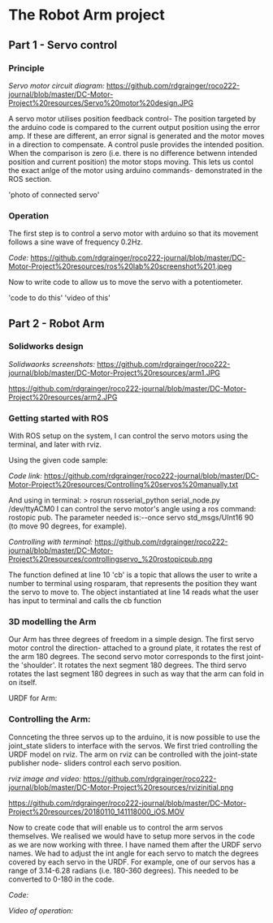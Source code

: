 # The Robot Arm project

## Part 1 - Servo control

### Principle 

*Servo motor circuit diagram:*
https://github.com/rdgrainger/roco222-journal/blob/master/DC-Motor-Project%20resources/Servo%20motor%20design.JPG

A servo motor utilises position feedback control- The position targeted by the arduino code is compared to the current output position using the error amp. If these are different, an error signal is generated and the motor moves in a direction to compensate. A control pusle provides the intended position. When the comparison is zero (i.e. there is no difference betwenn intended position and current position) the motor stops moving. This lets us contol the exact anlge of the motor using arduino commands- demonstrated in the ROS section.

'photo of connected servo'

### Operation

The first step is to control a servo motor with arduino so that its movement follows a sine wave of frequency 0.2Hz.

*Code:*
https://github.com/rdgrainger/roco222-journal/blob/master/DC-Motor-Project%20resources/ros%20lab%20screenshot%201.jpeg

Now to write code to allow us to move the servo with a potentiometer.

'code to do this'
'video of this'

## Part 2 - Robot Arm

### Solidworks design

*Solidwaorks screenshots:*
https://github.com/rdgrainger/roco222-journal/blob/master/DC-Motor-Project%20resources/arm1.JPG

https://github.com/rdgrainger/roco222-journal/blob/master/DC-Motor-Project%20resources/arm2.JPG


### Getting started with ROS

With ROS setup on the system, I can control the servo motors using the terminal, and later with rviz.

Using the given code sample:

*Code link:*
https://github.com/rdgrainger/roco222-journal/blob/master/DC-Motor-Project%20resources/Controlling%20servos%20manually.txt

And using in terminal: > rosrun rosserial_python serial_node.py /dev/ttyACM0
I can control the servo motor's angle using a ros command: rostopic pub. The parameter needed is:--once servo std_msgs/UInt16 90 (to move 90 degrees, for example).

*Controlling with terminal:*
https://github.com/rdgrainger/roco222-journal/blob/master/DC-Motor-Project%20resources/controllingservo_%20rostopicpub.png

The function defined at line 10 'cb' is a topic that allows the user to write a number to terminal using rosparam, that represents the position they want the servo to move to.
The object instantiated at line 14 reads what the user has input to terminal and calls the cb function

### 3D modelling the Arm

Our Arm has three degrees of freedom in a simple design. The first servo motor control the direction- attached to a ground plate, it rotates the rest of the arm 180 degrees. The second servo motor corresponds to the first joint- the 'shoulder'. It rotates the next segment 180 degrees. The third servo rotates the last segment 180 degrees in such as way that the arm can fold in on itself.

URDF for Arm:



### Controlling the Arm:

Connceting the three servos up to the arduino, it is now possible to use the joint_state sliders to interface with the servos. We first tried controlling the URDF model on rviz.
The arm on rviz can be controlled with the joint-state publisher node- sliders control each servo position.

*rviz image and video:*
https://github.com/rdgrainger/roco222-journal/blob/master/DC-Motor-Project%20resources/rvizinitial.png

https://github.com/rdgrainger/roco222-journal/blob/master/DC-Motor-Project%20resources/20180110_141118000_iOS.MOV

Now to create code that will enable us to control the arm servos themselves. We realised we would have to setup more servos in the code as we are now working with three. I have named them after the URDF servo names. We had to adjust the int angle for each servo to match the degrees covered by each servo in the URDF. For example, one of our servos has a range of 3.14-6.28 radians (i.e. 180-360 degrees). This needed to be converted to 0-180 in the code.

*Code:*

*Video of operation:*





